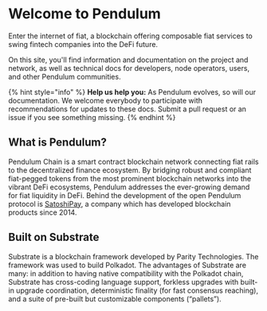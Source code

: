 # Welcome to Pendulum

Enter the internet of fiat, a blockchain offering composable fiat services to swing fintech companies into the DeFi future.

On this site, you'll find information and documentation on the project and network, as well as technical docs for developers, node operators, users, and other Pendulum communities.

{% hint style="info" %}
**Help us help you:** As Pendulum evolves, so will our documentation. We welcome everybody to participate with recommendations for updates to these docs. Submit a pull request or an issue if you see something missing.
{% endhint %}

## What is Pendulum?

Pendulum Chain is a smart contract blockchain network connecting fiat rails to the decentralized finance ecosystem. By bridging robust and compliant fiat-pegged tokens from the most prominent blockchain networks into the vibrant DeFi ecosystems, Pendulum addresses the ever-growing demand for fiat liquidity in DeFi. Behind the development of the open Pendulum protocol is [SatoshiPay](https://satoshipay.io), a company which has developed blockchain products since 2014.

## Built on Substrate

Substrate is a blockchain framework developed by Parity Technologies. The framework was used to build Polkadot. The advantages of Substrate are many: in addition to having native compatibility with the Polkadot chain, Substrate has cross-coding language support, forkless upgrades with built-in upgrade coordination, deterministic finality (for fast consensus reaching), and a suite of pre-built but customizable components (“pallets”).
